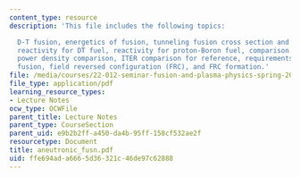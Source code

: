 ```yaml
---
content_type: resource
description: 'This file includes the following topics:

  D-T fusion, energetics of fusion, tunneling fusion cross section and reactivity,
  reactivity for DT fuel, reactivity for proton-Boron fuel, comparison reactivities,
  power density comparison, ITER comparison for reference, requirements for aneutronic
  fusion, field reversed configuration (FRC), and FRC formation.'
file: /media/courses/22-012-seminar-fusion-and-plasma-physics-spring-2006/ffe694ada6665d36321c46de97c62888_aneutronic_fusn.pdf
file_type: application/pdf
learning_resource_types:
- Lecture Notes
ocw_type: OCWFile
parent_title: Lecture Notes
parent_type: CourseSection
parent_uid: e9b2b2ff-a450-da4b-95ff-158cf532ae2f
resourcetype: Document
title: aneutronic_fusn.pdf
uid: ffe694ad-a666-5d36-321c-46de97c62888
---
```

